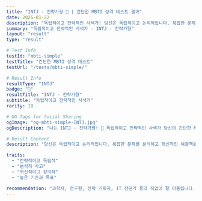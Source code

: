 ```yaml
---
title: "INTJ - 전략가형 🧠 | 간단한 MBTI 성격 테스트 결과"
date: 2025-01-22
description: "독립적이고 전략적인 사색가! 당신은 독립적이고 논리적입니다. 복잡한 문제를 분석하고 혁신적인 해결책을 찾아냅니다...."
summary: "독립적이고 전략적인 사색가 - INTJ - 전략가형"
layout: "result"
type: "result"

# Test Info
testId: "mbti-simple"
testTitle: "간단한 MBTI 성격 테스트"
testUrl: "/tests/mbti-simple/"

# Result Info
resultType: "INTJ"
badge: "🧠"
resultTitle: "INTJ - 전략가형"
subtitle: "독립적이고 전략적인 사색가"
rarity: 10

# OG Tags for Social Sharing
ogImage: "og-mbti-simple-INTJ.jpg"
ogDescription: "나는 INTJ - 전략가형! 🧠 독립적이고 전략적인 사색가 당신의 간단한 MBTI 성격 테스트 결과는?"

# Result Content
description: "당신은 독립적이고 논리적입니다. 복잡한 문제를 분석하고 혁신적인 해결책을 찾아냅니다."

traits:
  - "전략적이고 독립적"
  - "분석적 사고"
  - "혁신적이고 창의적"
  - "높은 기준과 목표"

recommendation: "과학자, 연구원, 전략 기획자, IT 전문가 등의 직업이 잘 어울립니다."
---
```

